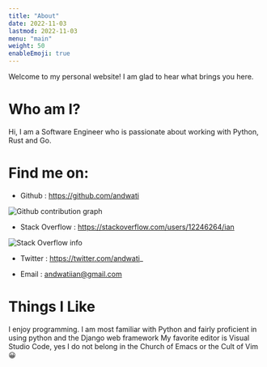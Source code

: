 ```yaml
---
title: "About"
date: 2022-11-03
lastmod: 2022-11-03
menu: "main"
weight: 50
enableEmoji: true
---
```


Welcome to my personal website! I am glad to hear what brings you here.

# Who am I?

Hi, I am a Software Engineer who is passionate about working with Python, Rust and Go.

# Find me on:

- Github : https://github.com/andwati

![Github contribution graph](https://ghchart.rshah.org/andwati)

- Stack Overflow : https://stackoverflow.com/users/12246264/ian

![Stack Overflow info](https://stackoverflow-card.vercel.app/?userID=12246264&theme=solarized-light)

- Twitter : https://twitter.com/andwati_

- Email : andwatiian@gmail.com

# Things I Like

I enjoy programming. I am most familiar with Python and fairly proficient in using python and the Django web framework
My favorite editor is Visual Studio Code, yes I do not belong in the Church of Emacs or the Cult of Vim 😀

